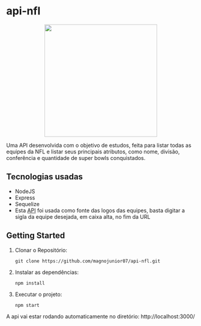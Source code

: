# api-nfl
<div align="center">
<img src="https://static.www.nfl.com/image/upload/v1554321393/league/nvfr7ogywskqrfaiu38m.svg" width="300rem">
</div>
<p>Uma API desenvolvida com o objetivo de estudos, feita para listar todas as equipes da NFL e listar seus principais atributos, como nome, divisão, conferência e quantidade de super bowls conquistados.</p>

## Tecnologias usadas
  
  - NodeJS
  - Express
  - Sequelize
  - Esta <a href="https://static.www.nfl.com/t_person_squared_mobile/f_auto/league/api/clubs/logos/">API</a> foi usada como fonte das logos das equipes, basta digitar a sigla da equipe desejada, em caixa alta, no fim da URL 
  
## Getting Started


1.  Clonar o Repositório:

        git clone https://github.com/magnojunior07/api-nfl.git

2.  Instalar as dependências:

        npm install

3.  Executar o projeto:

        npm start

A api vai estar rodando automaticamente no diretório: http://localhost:3000/

